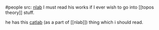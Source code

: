 #people 
src: [nlab](https://ncatlab.org/nlab/show/Andr%C3%A9+Joyal) 
I must read his works if I ever wish to go into [[topos theory]] stuff.

he has this [catlab](https://ncatlab.org/joyalscatlab/published/HomePage) (as a part of [[nlab]]) thing which i should read. 


